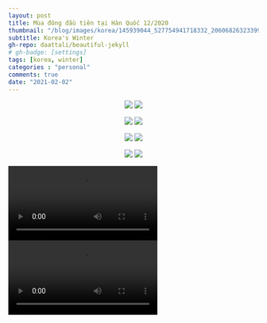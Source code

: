 ```yaml
---
layout: post
title: Mùa đông đầu tiên tại Hàn Quốc 12/2020
thumbnail: "/blog/images/korea/145939044_527754941718332_2060682632339901613_n.jpg"
subtitle: Korea's Winter
gh-repo: daattali/beautiful-jekyll
# gh-badge: [settings]
tags: [korea, winter]
categories : "personal"
comments: true
date: "2021-02-02"
---
```

<p align="center">
  <img src="/blog/images/korea/130924253_599681930800250_2219087635213251786_n.jpg?raw=true">
  <img src="/blog/images/korea/130940373_3482315181845935_4752142319875338644_n.jpg?raw=true">
</p>


<p align="center">
  <img src="/blog/images/korea/144960738_717930672242608_4125903987743901259_n.jpg?raw=true">
  <img src="/blog/images/korea/144962631_169325181332251_1443020125095465340_n.jpg?raw=true">
</p>


<p align="center">
  <img src="/blog/images/korea/144774194_128308199146129_7761446551888631714_n.jpg?raw=true">
  <img src="/blog/images/korea/144964526_400041957755665_691776060661088403_n.jpg?raw=true">
</p>

<p align="center">
  <img src="/blog/images/korea/145017818_706894226575855_8221067115095037188_n.jpg?raw=true">
  <img src="/blog/images/korea/145939044_527754941718332_2060682632339901613_n.jpg?raw=true">
</p>

<video controls>
  <source src="/blog/images/korea/video-1612244535.mp4?raw=true" type="video/mp4">
</video>

<video controls>
  <source src="/blog/images/korea/video-1612244548.mp4?raw=true" type="video/mp4">
</video>